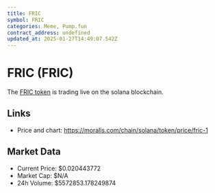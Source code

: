 ```yaml
---
title: FRIC
symbol: FRIC
categories: Meme, Pump.fun
contract_address: undefined
updated_at: 2025-01-27T14:49:07.542Z
---
```


# FRIC (FRIC)
The [FRIC token](https://moralis.com/chain/solana/token/price/fric-1) is trading live on the solana blockchain.

## Links
- Price and chart: https://moralis.com/chain/solana/token/price/fric-1

## Market Data
- Current Price: $0.020443772
- Market Cap: $N/A
- 24h Volume: $5572853.178249874
